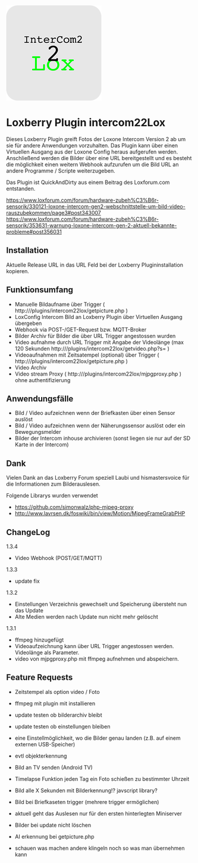 ![Logo](https://github.com/bladerb/intercom22lox/raw/fc83e11790a860c5de03edbe479ace656b6be588/icons/icon_256.png)

# Loxberry Plugin intercom22Lox

Dieses Loxberry Plugin greift Fotos der Loxone Intercom Version 2 ab um sie für andere Anwendungen vorzuhalten. Das Plugin kann über einen Virtuellen Ausgang aus der Loxone Config heraus aufgerufen werden. Anschließend werden die Bilder über eine URL bereitgestellt und es besteht die möglichkeit einen weitern Webhook aufzurufen um die Bild URL an andere Programme / Scripte weiterzugeben.

Das Plugin ist QuickAndDirty aus einem Beitrag des Loxforum.com entstanden.

https://www.loxforum.com/forum/hardware-zubeh%C3%B6r-sensorik/330121-loxone-intercom-gen2-webschnittstelle-um-bild-video-rauszubekommen/page3#post343007
https://www.loxforum.com/forum/hardware-zubeh%C3%B6r-sensorik/353631-warnung-loxone-intercom-gen-2-aktuell-bekannte-probleme#post356031


## Installation

Aktuelle Release URL in das URL Feld bei der Loxberry Plugininstallation kopieren.

## Funktionsumfang

- Manuelle Bildaufname über Trigger ( http://<IP>/plugins/intercom22lox/getpicture.php )
- LoxConfig Intercom Bild an Loxberry Plugin über Virtuellen Ausgang übergeben
- Webhook via POST-/GET-Request bzw. MQTT-Broker
- Bilder Archiv für Bilder die über URL Trigger angestossen wurden
- Video aufnahme durch URL Trigger mit Angabe der Videolänge (max 120 Sekunden http://<IP>/plugins/intercom22lox/getvideo.php?s=<SEKUNDEN> )
- Videoaufnahmen mit Zeitsatempel (optional) über Trigger ( http://<IP>/plugins/intercom22lox/getpicture.php )
- Video Archiv
- Video stream Proxy ( http://<IP>/plugins/intercom22lox/mjpgproxy.php ) ohne authentifizierung

## Anwendungsfälle

- Bild / Video aufzeichnen wenn der Briefkasten über einen Sensor auslöst
- Bild / Video aufzeichnen wenn der Näherungssensor auslöst oder ein Bewegungsmelder
- Bilder der Intercom inhouse archivieren (sonst liegen sie nur auf der SD Karte in der Intercom)

## Dank

Vielen Dank an das Loxberry Forum speziell Laubi und hismastersvoice für die Informationen zum Bilderauslesen.

Folgende Librarys wurden verwendet

- https://github.com/simonwalz/php-mjpeg-proxy
- http://www.lavrsen.dk/foswiki/bin/view/Motion/MjpegFrameGrabPHP

## ChangeLog

1.3.4

- Video Webhook (POST/GET/MQTT)

1.3.3

- update fix

1.3.2

- Einstellungen Verzeichnis gewechselt und Speicherung übersteht nun das Update
- Alte Medien werden nach Update nun nicht mehr gelöscht

1.3.1

- ffmpeg hinzugefügt
- Videoaufzeichnung kann über URL Trigger angestossen werden. Videolänge als Parameter.
- video von mjpgproxy.php mit ffmpeg aufnehmen und abspeichern.

## Feature Requests 

- Zeitstempel als option video / Foto
- ffmpeg mit plugin mit installieren
- update testen ob bilderarchiv bleibt
- update testen ob einstellungen bleiben
- eine Einstellmöglichkeit, wo die Bilder genau landen (z.B. auf einem externen USB-Speicher)
- evtl objekterkennung
- Bild an TV senden (Android TV)
- Timelapse Funktion jeden Tag ein Foto schießen zu bestimmter Uhrzeit
- Bild alle X Sekunden mit Bilderkennung!? javscript library?
- Bild bei Briefkaseten trigger (mehrere trigger ermöglichen)
- aktuell geht das Auslesen nur für den ersten hinterlegten Miniserver

- Bilder bei update nicht löschen
- AI erkennung bei getpicture.php 
- schauen was machen andere klingeln noch so was man übernehmen kann

